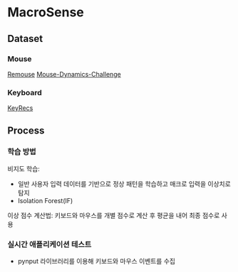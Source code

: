 # MacroSense

## Dataset

### Mouse

[Remouse](https://ieee-dataport.org/documents/remouse-mouse-dynamic-dataset)
[Mouse-Dynamics-Challenge](https://github.com/balabit/Mouse-Dynamics-Challenge)


### Keyboard
[KeyRecs](https://zenodo.org/records/7886743)


## Process

### 학습 방법
비지도 학습:
- 일반 사용자 입력 데이터를 기반으로 정상 패턴을 학습하고 매크로 입력을 이상치로 탐지
- Isolation Forest(IF)

이상 점수 계산법: 키보드와 마우스를 개별 점수로 계산 후 평균을 내어 최종 점수로 사용

### 실시간 애플리케이션 테스트
- pynput 라이브러리를 이용해 키보드와 마우스 이벤트를 수집

